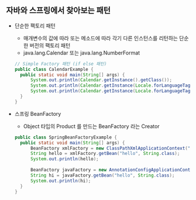 ## 자바와 스프링에서 찾아보는 패턴

- 단순한 팩토리 패턴
    - 매개변수의 값에 따라 또는 메소드에 따라 각기 다른 인스턴스를 리턴하는 단순한 버전의 팩토리 패턴
    - java.lang.Calendar 또는 java.lang.NumberFormat
    
    ````java
    // Simple Factory 패턴 (if else 패턴)
    public class CalendarExample {
      public static void main(String[] args) {
          System.out.println(Calendar.getInstance().getClass());  
          System.out.println(Calendar.getInstance(Locale.forLanguageTag("th-TH-x-lvariant-TH")).getClass());  
          System.out.println(Calendar.getInstance(Locale.forLanguageTag("ja-JP-x-lvariant-JP")).getClass());  
      }
    }
    ````
    
- 스프링 BeanFactory
    - Object 타입의 Product 를 만드는 BeanFactory 라는 Creator
    
    ````java
    public class SpringBeanFactoryExample {
      public static void main(String[] args) {
          BeanFactory xmlFactory = new ClassPathXmlApplicationContext("config.xml");
          String hello = xmlFactory.getBean("hello", String.class);
          System.out.println(hello);
        
          BeanFactory javaFactory = new AnnotationConfigApplicationContext(Config.class);
          String hi = javaFactory.getBean("hello", String.class);
          System.out.println(hi);
      }
    }
    ````
  